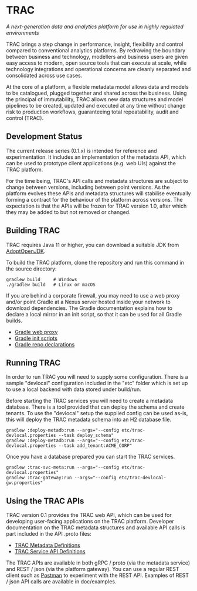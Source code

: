 # TRAC

*A next-generation data and analytics platform for use in highly regulated environments*

TRAC brings a step change in performance, insight, flexibility and control 
compared to conventional analytics platforms. By redrawing the boundary
between business and technology, modellers and business users are given easy
access to modern, open source tools that can execute at scale, while technology
integrations and operational concerns are cleanly separated and consolidated
across use cases.

At the core of a platform, a flexible metadata model allows data and models to
be catalogued, plugged together and shared across the business. Using the
principal of immutability, TRAC allows new data structures and model pipelines
to be created, updated and executed at any time without change risk to production
workflows, guaranteeing total repeatability, audit and control (TRAC).


## Development Status

The current release series (0.1.x) is intended for reference and experimentation.
It includes an implementation of the metadata API, which can be used to
prototype client applications (e.g. web UIs) against the TRAC platform.

For the time being, TRAC's API calls and metadata structures are subject to
change between versions, including between point versions. As the platform
evolves these APIs and metadata structures will stabilise eventually forming
a contract for the behaviour of the platform across versions. The expectation
is that the APIs will be frozen for TRAC version 1.0, after which they may
be added to but not removed or changed.


## Building TRAC

TRAC requires Java 11 or higher, you can download a suitable JDK from
[AdoptOpenJDK](https://adoptopenjdk.net/).

To build the TRAC platform, clone the repository and run this command
in the source directory:

    gradlew build     # Windows
    ./gradlew build   # Linux or macOS
    
If you are behind a corporate firewall, you may need to use a web proxy and/or
point Gradle at a Nexus server hosted inside your network to download 
dependencies. The Gradle documentation explains how to declare a local mirror
in an init script, so that it can be used for all Gradle builds.

* [Gradle web proxy](https://docs.gradle.org/current/userguide/build_environment.html#sec:accessing_the_web_via_a_proxy)
* [Gradle init scripts](https://docs.gradle.org/current/userguide/init_scripts.html)
* [Gradle repo declarations](https://docs.gradle.org/current/userguide/declaring_repositories.html)


## Running TRAC

In order to run TRAC you will need to supply some configuration. There is a
sample "devlocal" configuration included in the "etc" folder which is set up
to use a local backend with data stored under build/run.

Before starting the TRAC services you will need to create a metadata database.
There is a tool provided that can deploy the schema and create tenants. To use
the "devlocal" setup the supplied config can be used as-is, this will deploy
the TRAC metadata schema into an H2 database file.

    gradlew :deploy-metadb:run --args="--config etc/trac-devlocal.properties --task deploy_schema"
    gradlew :deploy-metadb:run --args="--config etc/trac-devlocal.properties --task add_tenant:ACME_CORP"

Once you have a database prepared you can start the TRAC services.

    gradlew :trac-svc-meta:run --args="--config etc/trac-devlocal.properties"
    gradlew :trac-gateway:run --args="--config etc/trac-devlocal-gw.properties"


## Using the TRAC APIs

TRAC version 0.1 provides the TRAC web API, which can be used for developing
user-facing applications on the TRAC platform. Developer documentation on the
TRAC metadata structures and available API calls is part included in the API
.proto files:

* [TRAC Metadata Definitions](./trac-api/trac-metadata/src/main/proto/trac/metadata)
* [TRAC Service API Definitions](./trac-api/trac-services/src/main/proto/trac/api/meta)

The TRAC APIs are available in both gRPC / proto (via the metadata service) and
REST / json (via the platform gateway). You can use a regular REST client such
as [Postman](https://www.postman.com/) to experiment with the REST API. Examples
of REST / json API calls are available in doc/examples.
